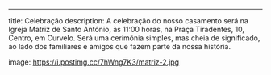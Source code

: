 ---
title: Celebração
description: A celebração do nosso casamento será na Igreja Matriz de Santo Antônio, às 11:00 horas, na Praça Tiradentes, 10, Centro, em Curvelo. Será uma cerimônia simples, mas cheia de significado, ao lado dos familiares e amigos que fazem parte da nossa história.

image: https://i.postimg.cc/7hWng7K3/matriz-2.jpg

